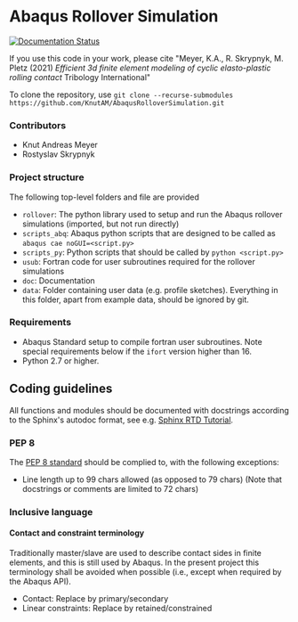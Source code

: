 # Abaqus Rollover Simulation
[![Documentation Status](https://readthedocs.org/projects/abaqusrolloversimulation/badge/?version=latest&kill_cache=1)](https://abaqusrolloversimulation.readthedocs.io/en/latest/?badge=latest)

If you use this code in your work, please cite "Meyer, K.A., R. Skrypnyk, M. Pletz (2021) *Efficient 3d finite element modeling of cyclic elasto-plastic rolling contact* Tribology International"

To clone the repository, use
`git clone --recurse-submodules https://github.com/KnutAM/AbaqusRolloverSimulation.git`

### Contributors
* Knut Andreas Meyer 
* Rostyslav Skrypnyk

### Project structure
The following top-level folders and file are provided
- `rollover`: The python library used to setup and run the Abaqus rollover simulations (imported, but not run directly)
- `scripts_abq`: Abaqus python scripts that are designed to be called as `abaqus cae noGUI=<script.py>`
- `scripts_py`: Python scripts that should be called by `python <script.py>`
- `usub`: Fortran code for user subroutines required for the rollover simulations
- `doc`: Documentation
- `data`: Folder containing user data (e.g. profile sketches). Everything in this folder, apart from example data, should be ignored by git.

### Requirements
* Abaqus Standard setup to compile fortran user subroutines. Note special requirements below if the `ifort` version higher than 16.
* Python 2.7 or higher.

## Coding guidelines
All functions and modules should be documented with docstrings according to the Sphinx's autodoc format, see e.g. [Sphinx RTD Tutorial](https://sphinx-rtd-tutorial.readthedocs.io/en/latest/docstrings.html). 

### PEP 8
The [PEP 8 standard](https://www.python.org/dev/peps/pep-0008) should be complied to, with the following exceptions:
- Line length up to 99 chars allowed (as opposed to 79 chars) (Note that docstrings or comments are limited to 72 chars)


### Inclusive language

#### Contact and constraint terminology

Traditionally master/slave are used to describe contact sides in finite elements, and this is still used by Abaqus. In the present project this terminology shall be avoided when possible (i.e., except when required by the Abaqus API). 

- Contact: Replace by primary/secondary
- Linear constraints: Replace by retained/constrained
